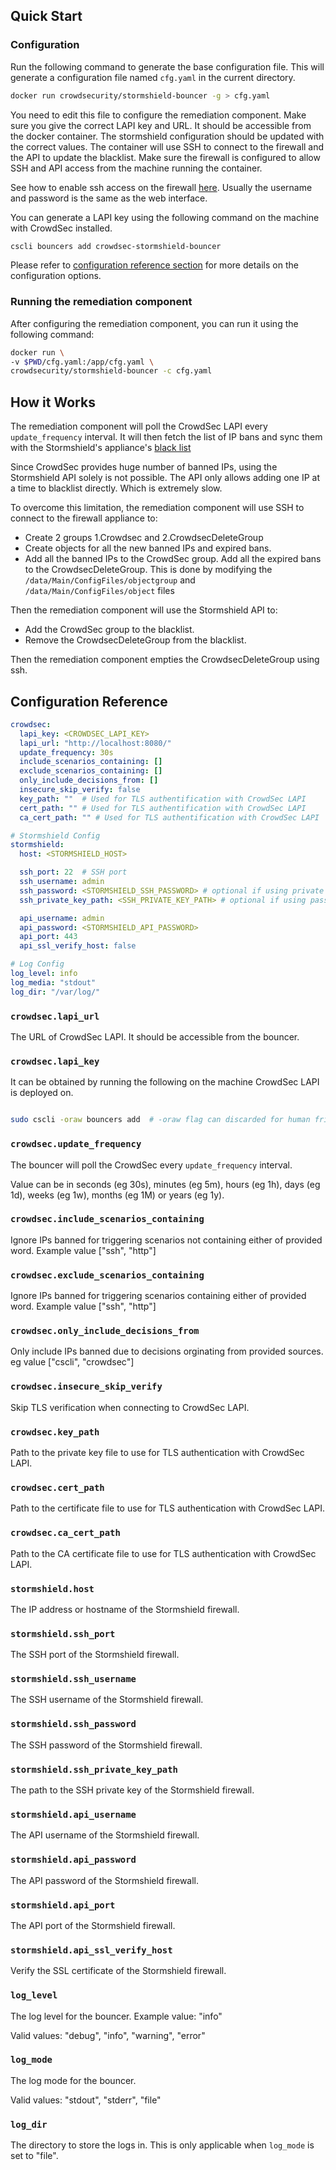 ## Quick Start

### Configuration

Run the following command to generate the base configuration file. This will generate a configuration file named `cfg.yaml` in the current directory.

```bash
docker run crowdsecurity/stormshield-bouncer -g > cfg.yaml
```

You need to edit this file to configure the remediation component. Make sure you give the correct LAPI key and URL. It should be accessible from the docker container. The stormshield configuration should be updated with the correct values. The container will use SSH to connect to the firewall and the API to update the blacklist. Make sure the firewall is configured to allow SSH and API access from the machine running the container.

See how to enable ssh access on the firewall [here](https://documentation.stormshield.eu/SNS/v4/en/Content/Basic_Command_Line_Interface_configurations/Enable_ssh_access_with_password.htm). Usually the username and password is the same as the web interface.

You can generate a LAPI key using the following command on the machine with CrowdSec installed.

```bash
cscli bouncers add crowdsec-stormshield-bouncer
```

Please refer to [configuration reference section](#configuration-reference) for more details on the configuration options.

### Running the remediation component

After configuring the remediation component, you can run it using the following command:

```bash
docker run \
-v $PWD/cfg.yaml:/app/cfg.yaml \
crowdsecurity/stormshield-bouncer -c cfg.yaml
```

## How it Works

The remediation component will poll the CrowdSec LAPI every `update_frequency` interval.
It will then fetch the list of IP bans and sync them with the Stormshield's appliance's [black list](https://documentation.stormshield.eu/SNS/v4/en/Content/User_Configuration_Manual_SNS_v4/Monitoring/Black_lists_Monitoring.htm)

Since CrowdSec provides huge number of banned IPs, using the Stormshield API solely is not possible. The API only allows adding one IP at a time to blacklist directly. Which is extremely slow.

To overcome this limitation, the remediation component will use SSH to connect to the firewall appliance to:

- Create 2 groups 1.Crowdsec and 2.CrowdsecDeleteGroup
- Create objects for all the new banned IPs and expired bans.
- Add all the banned IPs to the CrowdSec group. Add all the expired bans to the CrowdsecDeleteGroup. This is done by modifying the `/data/Main/ConfigFiles/objectgroup` and `/data/Main/ConfigFiles/object` files

Then the remediation component will use the Stormshield API to:

- Add the CrowdSec group to the blacklist.
- Remove the CrowdsecDeleteGroup from the blacklist.

Then the remediation component empties the CrowdsecDeleteGroup using ssh.


## Configuration Reference

```yaml
crowdsec:
  lapi_key: <CROWDSEC_LAPI_KEY>
  lapi_url: "http://localhost:8080/"
  update_frequency: 30s
  include_scenarios_containing: []
  exclude_scenarios_containing: []
  only_include_decisions_from: []
  insecure_skip_verify: false
  key_path: ""  # Used for TLS authentification with CrowdSec LAPI
  cert_path: "" # Used for TLS authentification with CrowdSec LAPI
  ca_cert_path: "" # Used for TLS authentification with CrowdSec LAPI

# Stormshield Config
stormshield:
  host: <STORMSHIELD_HOST>

  ssh_port: 22  # SSH port
  ssh_username: admin
  ssh_password: <STORMSHIELD_SSH_PASSWORD> # optional if using private key auth
  ssh_private_key_path: <SSH_PRIVATE_KEY_PATH> # optional if using password auth

  api_username: admin 
  api_password: <STORMSHIELD_API_PASSWORD>
  api_port: 443
  api_ssl_verify_host: false

# Log Config
log_level: info
log_media: "stdout"
log_dir: "/var/log/"
```


### `crowdsec.lapi_url`

The URL of CrowdSec LAPI. It should be accessible from the bouncer.

### `crowdsec.lapi_key`

It can be obtained by running the following on the machine CrowdSec LAPI is deployed on.
```bash

sudo cscli -oraw bouncers add  # -oraw flag can discarded for human friendly output.

```

### `crowdsec.update_frequency`

The bouncer will poll the CrowdSec every `update_frequency` interval.

Value can be in seconds (eg 30s), minutes (eg 5m), hours (eg 1h), days (eg 1d), weeks (eg 1w), months (eg 1M) or years (eg 1y).

### `crowdsec.include_scenarios_containing`

Ignore IPs banned for triggering scenarios not containing either of provided word. Example value ["ssh", "http"]

### `crowdsec.exclude_scenarios_containing`

Ignore IPs banned for triggering scenarios containing either of provided word. Example value ["ssh", "http"]

### `crowdsec.only_include_decisions_from`

Only include IPs banned due to decisions orginating from provided sources. eg value ["cscli", "crowdsec"]

### `crowdsec.insecure_skip_verify`

Skip TLS verification when connecting to CrowdSec LAPI.

### `crowdsec.key_path`

Path to the private key file to use for TLS authentication with CrowdSec LAPI.

### `crowdsec.cert_path`

Path to the certificate file to use for TLS authentication with CrowdSec LAPI.

### `crowdsec.ca_cert_path`

Path to the CA certificate file to use for TLS authentication with CrowdSec LAPI.

### `stormshield.host`

The IP address or hostname of the Stormshield firewall.

### `stormshield.ssh_port`

The SSH port of the Stormshield firewall.

### `stormshield.ssh_username`

The SSH username of the Stormshield firewall.

### `stormshield.ssh_password`

The SSH password of the Stormshield firewall.

### `stormshield.ssh_private_key_path`

The path to the SSH private key of the Stormshield firewall.

### `stormshield.api_username`

The API username of the Stormshield firewall.

### `stormshield.api_password`

The API password of the Stormshield firewall.

### `stormshield.api_port`

The API port of the Stormshield firewall.

### `stormshield.api_ssl_verify_host`

Verify the SSL certificate of the Stormshield firewall.

### `log_level`

The log level for the bouncer. Example value: "info"

Valid values: "debug", "info", "warning", "error"

### `log_mode`

The log mode for the bouncer.

Valid values: "stdout", "stderr", "file"

### `log_dir`

The directory to store the logs in. This is only applicable when `log_mode` is set to "file".
